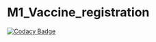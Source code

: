 # M1_Vaccine_registration

[![Codacy Badge](https://api.codacy.com/project/badge/Grade/41ad8c80dbfd4f2fb3499fb9b47b37d1)](https://app.codacy.com/gh/KeeKs36/M1_Vaccine_registration?utm_source=github.com&utm_medium=referral&utm_content=KeeKs36/M1_Vaccine_registration&utm_campaign=Badge_Grade_Settings)